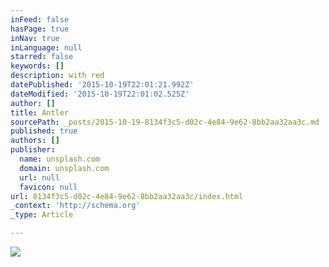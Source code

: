 ```yaml
---
inFeed: false
hasPage: true
inNav: true
inLanguage: null
starred: false
keywords: []
description: with red
datePublished: '2015-10-19T22:01:21.992Z'
dateModified: '2015-10-19T22:01:02.525Z'
author: []
title: Antler
sourcePath: _posts/2015-10-19-8134f3c5-d02c-4e84-9e62-8bb2aa32aa3c.md
published: true
authors: []
publisher:
  name: unsplash.com
  domain: unsplash.com
  url: null
  favicon: null
url: 8134f3c5-d02c-4e84-9e62-8bb2aa32aa3c/index.html
_context: 'http://schema.org'
_type: Article

---
```

![](https://images.unsplash.com/photo-1442029739115-ce733f0de45e?fit=crop&fm=jpg&h=1000&q=80&w=1925)